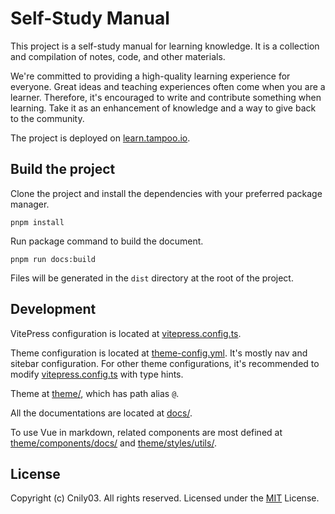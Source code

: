 # Self-Study Manual

This project is a self-study manual for learning knowledge. It is a collection and compilation of notes, code, and other materials.

We're committed to providing a high-quality learning experience for everyone. Great ideas and teaching experiences often come when you are a learner. Therefore, it's encouraged to write and contribute something when learning. Take it as an enhancement of knowledge and a way to give back to the community.

The project is deployed on [learn.tampoo.io](https://learn.tampoo.io/).

## Build the project

Clone the project and install the dependencies with your preferred package manager.

```shell
pnpm install
```

Run package command to build the document.

```shell
pnpm run docs:build
```

Files will be generated in the `dist` directory at the root of the project.

## Development

VitePress configuration is located at [vitepress.config.ts](./vitepress.config.ts).

Theme configuration is located at [theme-config.yml](./theme-config.yml). It's mostly nav and sitebar configuration. For other theme configurations, it's recommended to modify [vitepress.config.ts](./vitepress.config.ts) with type hints.

Theme at [theme/](./theme/), which has path alias `@`.

All the documentations are located at [docs/](./docs/).

To use Vue in markdown, related components are most defined at [theme/components/docs/](./theme/components/docs/) and [theme/styles/utils/](./theme/styles/utils/).

## License

Copyright (c) Cnily03. All rights reserved.
Licensed under the [MIT](./LICENSE) License.

